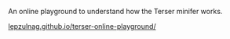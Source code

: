 An online playground to understand how the Terser minifer works.

[lepzulnag.github.io/terser-online-playground/](https://lepzulnag.github.io/terser-online-playground/)
